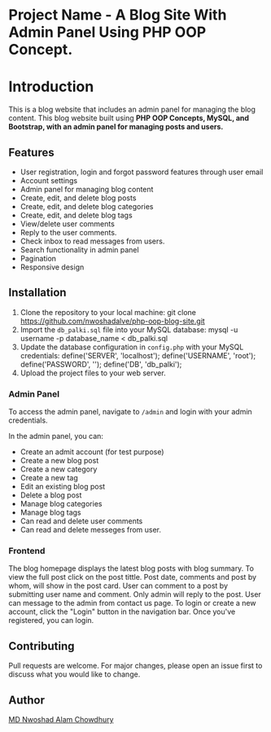 # Project Name - A Blog Site With Admin Panel Using PHP OOP Concept.

# Introduction

This is a blog website that includes an admin panel for managing the blog content. This blog website built using **PHP OOP Concepts, MySQL, and Bootstrap, with an admin panel for managing posts and users.**

## Features

- User registration, login and forgot password features through user email
- Account settings
- Admin panel for managing blog content
- Create, edit, and delete blog posts
- Create, edit, and delete blog categories
- Create, edit, and delete blog tags
- View/delete user comments
- Reply to the user comments.
- Check inbox to read messages from users.
- Search functionality in admin panel
- Pagination
- Responsive design

## Installation

1. Clone the repository to your local machine: git clone https://github.com/nwoshadalve/php-oop-blog-site.git
2. Import the `db_palki.sql` file into your MySQL database: mysql -u username -p database_name < db_palki.sql 
3. Update the database configuration in `config.php` with your MySQL credentials:
    define('SERVER', 'localhost');
    define('USERNAME', 'root');
    define('PASSWORD', '');
    define('DB', 'db_palki');
4. Upload the project files to your web server.

### Admin Panel

To access the admin panel, navigate to `/admin` and login with your admin credentials.

In the admin panel, you can:

- Create an admit account (for test purpose)
- Create a new blog post
- Create a new category
- Create a new tag
- Edit an existing blog post
- Delete a blog post
- Manage blog categories
- Manage blog tags
- Can read and delete user comments
- Can read and delete messeges from user.

### Frontend

The blog homepage displays the latest blog posts with blog summary. To view the full post click on the post tittle. Post date, comments and post by whom, will show in the post card. User can comment to a post by submitting user name and comment. Only admin will reply to the post. User can message to the admin from contact us page. To login or create a new account, click the "Login" button in the navigation bar. Once you've registered, you can login.

## Contributing

Pull requests are welcome. For major changes, please open an issue first to discuss what you would like to change.

## Author

[MD Nwoshad Alam Chowdhury](https://facebook.com/nowshedalve)
